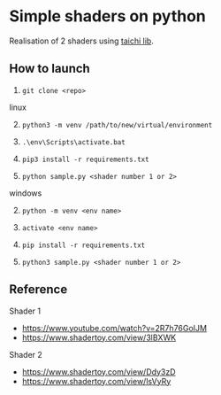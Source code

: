 # Simple shaders on python

Realisation of 2 shaders using [taichi lib](https://www.taichi-lang.org/).

## How to launch
1. `git clone <repo>`

linux

2. `python3 -m venv /path/to/new/virtual/environment`

3. `.\env\Scripts\activate.bat`

4. `pip3 install -r requirements.txt`

5. `python sample.py <shader number 1 or 2>`

windows

2. `python -m venv <env name> `

3. `activate <env name>`

4. `pip install -r requirements.txt`

5. `python3 sample.py <shader number 1 or 2>`

## Reference
Shader 1
- https://www.youtube.com/watch?v=2R7h76GoIJM
- https://www.shadertoy.com/view/3lBXWK

Shader 2
- https://www.shadertoy.com/view/Ddy3zD
- https://www.shadertoy.com/view/lsVyRy
